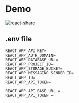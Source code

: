 # Demo

![react-share](https://user-images.githubusercontent.com/67653402/142279058-ad992287-2df4-45d8-8840-fdb88e69a47a.gif)

## .env file

```
REACT_APP_API_KEY=
REACT_APP_AUTH_DOMAIN=
REACT_APP_DATABASE_URL=
REACT_APP_PROJECT_ID=
REACT_APP_STORAGE_BUCKET=
REACT_APP_MESSAGING_SENDER_ID=
REACT_APP_ID=
REACT_APP_API_TOKEN=

REACT_APP_API_BASE_URL =
REACT_APP_API_TOKEN =
```

